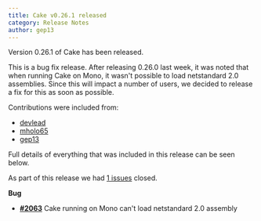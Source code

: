 ```yaml
---
title: Cake v0.26.1 released
category: Release Notes
author: gep13
---
```


Version 0.26.1 of Cake has been released.

This is a bug fix release.  After releasing 0.26.0 last week, it was noted that when running Cake on Mono, it wasn't possible to load netstandard 2.0 assemblies.  Since this will impact a number of users, we decided to release a fix for this as soon as possible.

Contributions were included from:
- [devlead](https://github.com/devlead)
- [mholo65](https://github.com/mholo65)
- [gep13](https://github.com/gep13)

Full details of everything that was included in this release can be seen below.

<!--excerpt-->

As part of this release we had [1 issues](https://github.com/cake-build/cake/issues?milestone=47&state=closed) closed.


__Bug__

- [__#2063__](https://github.com/cake-build/cake/issues/2063) Cake running on Mono can't load netstandard 2.0 assembly
